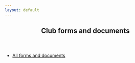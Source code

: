 ```yaml
---
layout: default
---
```



<article id="main">
    <header class="special container">
        <span class="icon fa-futbol-o"></span>
        <h2>Club forms and documents</h2>
    </header>
    <section class="wrapper style4 container">
        <ul class="posts">
            <li class="wrapper style1">
<a href="https://drive.google.com/drive/folders/0B1cbuv4IxxadMm1WSHlBaHJRM2c">All forms and documents</a>
            </li>
        </ul>
    </section>
</article>



